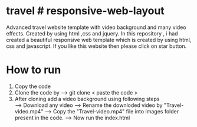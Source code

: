 # travel # responsive-web-layout
Advanced travel website template with video background and many video effects. Created by using html ,css and jquery.
In this repository , i had created a beautiful responsive web template which is created by using html, css and javascript. If you like this website then please click on star button.



# How to run
1. Copy the code
2. Clone the code by -->  git clone < paste the code >
3. After cloning add a video background using following steps     
  --> Download any video
  --> Rename the downloded video by "Travel-video.mp4"
  --> Copy the "Travel-video.mp4" file into Images folder present in the code.
  --> Now run the index.html
